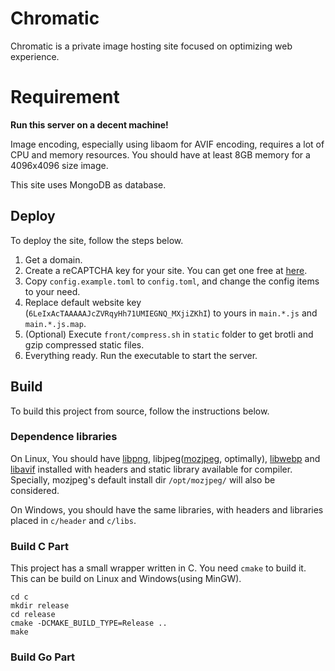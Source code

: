 # Chromatic

Chromatic is a private image hosting site focused on optimizing web experience.

# Requirement

**Run this server on a decent machine!**

Image encoding, especially using libaom for AVIF encoding, requires a lot of CPU and memory resources.
You should have at least 8GB memory for a 4096x4096 size image. 

This site uses MongoDB as database.

## Deploy

To deploy the site, follow the steps below.

1. Get a domain. 
2. Create a reCAPTCHA key for your site. You can get one free at [here](https://www.google.com/recaptcha/admin/create).
3. Copy `config.example.toml` to `config.toml`, and change the config items to your need.
4. Replace default website key (`6LeIxAcTAAAAAJcZVRqyHh71UMIEGNQ_MXjiZKhI`) to yours in `main.*.js` and `main.*.js.map`.
5. (Optional) Execute `front/compress.sh` in `static` folder to get brotli and gzip compressed static files.
6. Everything ready. Run the executable to start the server.

## Build

To build this project from source, follow the instructions below.

### Dependence libraries

On Linux, You should have [libpng](http://www.libpng.org/pub/png/libpng.html),
libjpeg([mozjpeg](https://github.com/mozilla/mozjpeg), optimally),
[libwebp](https://chromium.googlesource.com/webm/libwebp) and
[libavif](https://github.com/AOMediaCodec/libavif) installed with headers and
static library available for compiler. Specially, mozjpeg's default install dir
`/opt/mozjpeg/` will also be considered.

On Windows, you should have the same libraries, with headers and libraries
placed in `c/header` and `c/libs`.

### Build C Part

This project has a small wrapper written in C. You need `cmake` to build it.
This can be build on Linux and Windows(using MinGW).

```
cd c
mkdir release
cd release
cmake -DCMAKE_BUILD_TYPE=Release ..
make
```

### Build Go Part